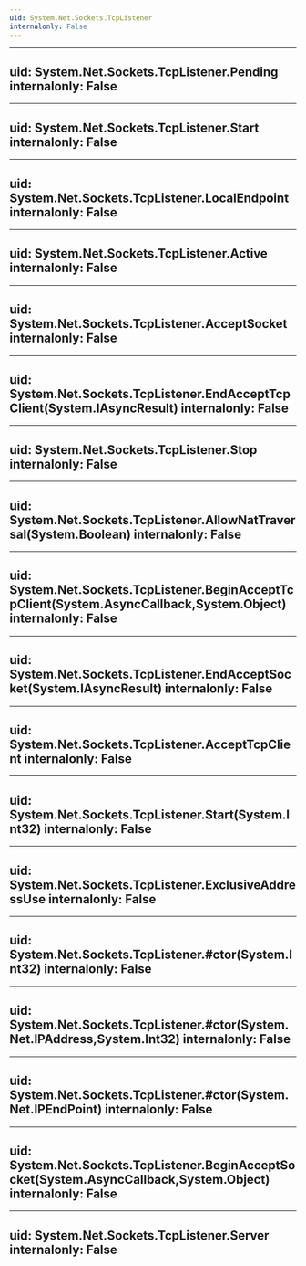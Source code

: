 ```yaml
---
uid: System.Net.Sockets.TcpListener
internalonly: False
---
```


---
uid: System.Net.Sockets.TcpListener.Pending
internalonly: False
---

---
uid: System.Net.Sockets.TcpListener.Start
internalonly: False
---

---
uid: System.Net.Sockets.TcpListener.LocalEndpoint
internalonly: False
---

---
uid: System.Net.Sockets.TcpListener.Active
internalonly: False
---

---
uid: System.Net.Sockets.TcpListener.AcceptSocket
internalonly: False
---

---
uid: System.Net.Sockets.TcpListener.EndAcceptTcpClient(System.IAsyncResult)
internalonly: False
---

---
uid: System.Net.Sockets.TcpListener.Stop
internalonly: False
---

---
uid: System.Net.Sockets.TcpListener.AllowNatTraversal(System.Boolean)
internalonly: False
---

---
uid: System.Net.Sockets.TcpListener.BeginAcceptTcpClient(System.AsyncCallback,System.Object)
internalonly: False
---

---
uid: System.Net.Sockets.TcpListener.EndAcceptSocket(System.IAsyncResult)
internalonly: False
---

---
uid: System.Net.Sockets.TcpListener.AcceptTcpClient
internalonly: False
---

---
uid: System.Net.Sockets.TcpListener.Start(System.Int32)
internalonly: False
---

---
uid: System.Net.Sockets.TcpListener.ExclusiveAddressUse
internalonly: False
---

---
uid: System.Net.Sockets.TcpListener.#ctor(System.Int32)
internalonly: False
---

---
uid: System.Net.Sockets.TcpListener.#ctor(System.Net.IPAddress,System.Int32)
internalonly: False
---

---
uid: System.Net.Sockets.TcpListener.#ctor(System.Net.IPEndPoint)
internalonly: False
---

---
uid: System.Net.Sockets.TcpListener.BeginAcceptSocket(System.AsyncCallback,System.Object)
internalonly: False
---

---
uid: System.Net.Sockets.TcpListener.Server
internalonly: False
---
